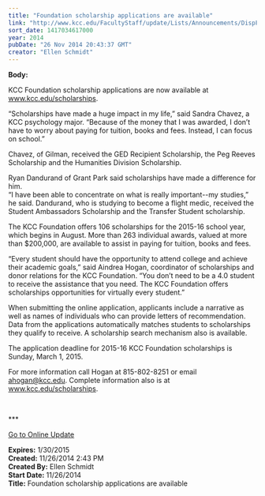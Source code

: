 ```yaml
---
title: "Foundation scholarship applications are available"
link: "http://www.kcc.edu/FacultyStaff/update/Lists/Announcements/DispForm.aspx?ID=1752"
sort_date: 1417034617000
year: 2014
pubDate: "26 Nov 2014 20:43:37 GMT"
creator: "Ellen Schmidt"
---
```


<div><b>Body:</b> <div class="ExternalClass808E9FFA451B4D93B95C0C8343FE13EA"><p>​KCC Foundation scholarship applications are now available at <a href="/scholarships">www.kcc.edu/scholarships</a>. </p>
<p>“Scholarships have made a huge impact in my life,” said Sandra Chavez, a KCC psychology major. “Because of the money that I was awarded, I don’t have to worry about paying for tuition, books and fees. Instead, I can focus on school.”</p>
<p>Chavez, of Gilman, received the GED Recipient Scholarship, the Peg Reeves Scholarship and the Humanities Division Scholarship. </p>
<p>Ryan Dandurand of Grant Park said scholarships have made a difference for him.<br />“I have been able to concentrate on what is really important--my studies,” he said. Dandurand, who is studying to become a flight medic, received the Student Ambassadors Scholarship and the Transfer Student scholarship.</p>
<p>The KCC Foundation offers 106 scholarships for the 2015-16 school year, which begins in August. More than 263 individual awards, valued at more than $200,000, are available to assist in paying for tuition, books and fees.</p>
<p>“Every student should have the opportunity to attend college and achieve their academic goals,” said Aindrea Hogan, coordinator of scholarships and donor relations for the KCC Foundation. “You don’t need to be a 4.0 student to receive the assistance that you need. The KCC Foundation offers scholarships opportunities for virtually every student.”</p>
<p>When submitting the online application, applicants include a narrative as well as names of individuals who can provide letters of recommendation. Data from the applications automatically matches students to scholarships they qualify to receive. A scholarship search mechanism also is available.</p>
<p>The application deadline for 2015-16 KCC Foundation scholarships is Sunday, March 1, 2015.</p>
<p>For more information call Hogan at 815-802-8251 or email <a href="mailto:ahogan@kcc.edu">ahogan@kcc.edu</a>. Complete information also is at <a href="/scholarships">www.kcc.edu/scholarships</a>.<br /></p>
<p> </p>
<p>***</p>
<p><a href="/update">Go to Online Update</a></p></div></div>
<div><b>Expires:</b> 1/30/2015</div>
<div><b>Created:</b> 11/26/2014 2:43 PM</div>
<div><b>Created By:</b> Ellen Schmidt</div>
<div><b>Start Date:</b> 11/26/2014</div>
<div><b>Title:</b> Foundation scholarship applications are available</div>
